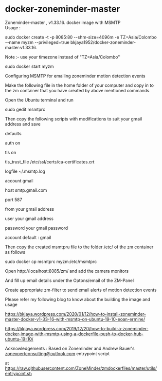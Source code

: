 # docker-zoneminder-master
Zoneminder-master , v1.33.16. docker image with MSMTP  
Usage :

sudo docker create -t -p 8085:80 --shm-size=4096m -e TZ=Asia/Colombo --name myzm --privileged=true bkjaya1952/docker-zoneminder-master:v1.33.16.

Note :- use your timezone instead of "TZ=Asia/Colombo"

sudo docker start myzm

Configuring MSMTP for emailing zoneminder motion detection events

Make the following file in the home folder of your computer and copy in to the zm container that you have created by above mentioned commands

Open the Ubuntu terminal and run

sudo gedit msmtprc

Then copy the following scripts with modifications to suit your gmail address and save

defaults

auth on

tls on

tls_trust_file /etc/ssl/certs/ca-certificates.crt

logfile ~/.msmtp.log

account gmail

host smtp.gmail.com

port 587

from your gmail address

user your gmail address

password your gmail password

account default : gmail

Then copy the created msmtpru file to the folder /etc/ of the zm container as follows

sudo docker cp msmtprc myzm:/etc/msmtprc

Open http://localhost:8085/zm/ and add the camera monitors

And fill up email details under the Optons/email of the ZM-Panel

Create appropriate zm-filter to send email alerts of motion detection events

Please refer my following blog to know about the building the image and usage

https://bkjaya.wordpress.com/2020/01/12/how-to-install-zoneminder-master-docker-v1-33-16-with-msmtp-on-ubuntu-19-10-eoan-ermine/

https://bkjaya.wordpress.com/2019/12/20/how-to-build-a-zoneminder-docker-image-with-msmtp-using-a-dockerfile-push-to-docker-hub-ubuntu-19-10/

Acknowledgements : Based on Zoneminder and Andrew Bauer's zonexpertconsulting@outlook.com entrypoint script

at https://raw.githubusercontent.com/ZoneMinder/zmdockerfiles/master/utils/entrypoint.sh
